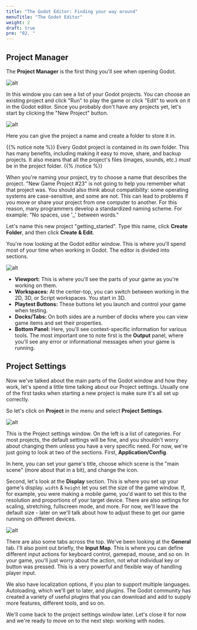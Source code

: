 ```yaml
---
title: "The Godot Editor: Finding your way around"
menuTitle: "The Godot Editor"
weight: 2
draft: true
pre: "02. "
---
```


## Project Manager

The **Project Manager** is the first thing you'll see when opening Godot.

![alt](/godot_recipes/4.x/img/g4_101_01.png)

In this window you can see a list of your Godot projects. You can choose an existing project and click "Run" to play the game or click "Edit" to work on it in the Godot editor. Since you probably don't have any projects yet, let's start by clicking the "New Project"
button.

![alt](/godot_recipes/4.x/img/g4_101_02.png)

Here you can give the project a name and create a folder to store it in.

{{% notice note %}}
Every Godot project is contained in its own folder. This has many benefits, including making it easy to move, share, and backup
projects. It also means that all the project's files (images, sounds, etc.) _must_ be in the project folder.
{{% /notice %}}

When you're naming your project, try to choose a name that describes the project. "New Game Project #23" is not going to help
you remember what that project was. You should also think about compatibility: some operating systems are case-sensitive, and
some are not. This can lead to problems if you move or share your project from one computer to another. For this reason, many
programmers develop a standardized naming scheme. For example: "No spaces, use '_' between words."

Let's name this new project "getting_started". Type this name, click **Create Folder**, and then click **Create & Edit**.

You're now looking at the Godot editor window. This is where you'll spend most of your time when working in Godot. The editor is divided into sections.

![alt](/godot_recipes/4.x/img/g4_101_03.png?width=800)

* **Viewport:** This is where you'll see the parts of your game as you're working on them.
* **Workspaces:** At the center-top, you can switch between working in the 2D, 3D, or Script workspaces. You start in 3D.
* **Playtest Buttons:** These buttons let you launch and control your game when testing.
* **Docks/Tabs:** On both sides are a number of docks where you can view game items and set their properties.
* **Bottom Panel:** Here, you'll see context-specific information for various tools. The most important one to note first is the **Output** panel, where you'll see any error or informational messages when your game is running.

## Project Settings

Now we've talked about the main parts of the Godot window and how they work, let's spend a little time talking about our Project settings. Usually one of the first tasks when starting a new project is make sure it's all set up correctly.

So let's click on **Project** in the menu and select **Project Settings**.

![alt](/godot_recipes/4.x/img/g4_101_04.png)

This is the Project settings window. On the left is a list of categories.  For most projects, the default settings will be fine, and you shouldn't worry about changing them unless you have a very specific need. For now, we're just going to look at two of the sections. First, **Application/Config**.

In here, you can set your game's title, choose which scene is the "main scene" (more about that in a bit), and change the icon.

Second, let's look at the **Display** section. This is where you set up your game's display.  `width` & `height` let you set the size of the game window. If, for example, you were making a mobile game, you'd want to set this to the resolution and proportions of your target device. There are also settings for scaling, stretching, fullscreen mode, and more. For now, we'll leave the default size - later on we'll talk about how to adjust these to get our game running on different devices.

![alt](/godot_recipes/4.x/img/g4_101_05.png)

There are also some tabs across the top. We've been looking at the **General** tab. I'll also point out briefly, the **Input Map**. This is where you can define different input actions for keyboard control, gamepad, mouse, and so on.  In your game, you'll just worry about the action, not what individual key or button was pressed. This is a very powerful and flexible way of handling player input.

We also have localization options, if you plan to support multiple languages. Autoloading, which we'll get to later, and plugins.  The Godot community has created a variety of useful plugins that you can download and add to supply more features, different tools, and so on.

We'll come back to the project settings window later. Let's close it for now and we're ready to move on to the next step: working with nodes.